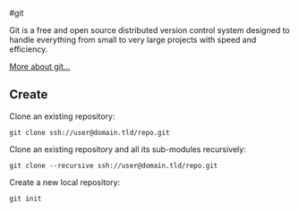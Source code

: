 #git

Git is a free and open source distributed version control system
designed to handle everything from small to very large projects
with speed and efficiency.

[More about git...][git_home]


Create
--------------------------------

Clone an existing repository:

    git clone ssh://user@domain.tld/repo.git

Clone an existing repository and all its sub-modules recursively:

    git clone --recursive ssh://user@domain.tld/repo.git

Create a new local repository:

    git init






[git_home]: http://www.git-scm.com "Official Git Website"
